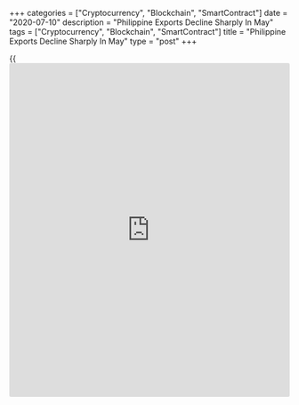 +++
categories = ["Cryptocurrency", "Blockchain", "SmartContract"]
date = "2020-07-10"
description = "Philippine Exports Decline Sharply In May"
tags = ["Cryptocurrency", "Blockchain", "SmartContract"]
title = "Philippine Exports Decline Sharply In May"
type = "post"
+++

{{<iframe id="large-banner" src="https://www.bounty.group/#slide=13.0" width="100%" height="600" scrolling="no" style="border: 0px solid rgb(216, 221, 230); border-radius: 3px;">}}

The Philippine exports and imports declined sharply in May, the
Philippine Statistics Authority said Friday.

Exports decreased 35.6 percent year-on-year in May, but slower than the
49.9 percent fall logged in April.

At the same time, imports were down 40.6 percent, after declining 65.3
percent in April.

Consequently, the trade balance showed a shortfall of $1.86 billion in
May versus a $448.7 million deficit posted in April. In the same period
last year, the deficit was $3.65 billion.

Data showed that shipments of electronic products continued to be the
country's biggest exports. However, exports of electronic products
declined 33.4 percent. Exports of other manufactured products plunged
50.6 percent.

Meanwhile, mineral products exports advanced 12.8 percent and exports of
machinery and transport equipment grew 4.2 percent.

For comments and feedback [contact](https://www.playgroundfx.com/contact/): editorial@rtt[news](https://www.letsplayfx.com/blog/forex-news-website/).com

[Economic News][1]

 **What parts of the world are seeing the best (and worst) economic
performances lately? Click[here][2] to check out our [Econ Scorecard][2]
and find out! See up-to-the-moment [ranking](https://www.playgroundfx.com/blog/crypto-exchange-ranking/)s for the best and worst
performers in [GDP][3], [unemployment rate][4], [inflation][2] and much
more.**

   1. www.rtt[news](https://www.letsplayfx.com/blog/forex-news-website/).com/Content/EconomicNews.aspx
   2. www.rtt[news](https://www.letsplayfx.com/blog/forex-news-website/).com/economic-scorecard/world-rank/CPI/highest-performance.aspx
   3. www.rtt[news](https://www.letsplayfx.com/blog/forex-news-website/).com/economic-scorecard/world-rank/GDP/highest-performance.aspx
   4. www.rtt[news](https://www.letsplayfx.com/blog/forex-news-website/).com/economic-scorecard/world-rank/unemployment-rate/lowest-performance.aspx